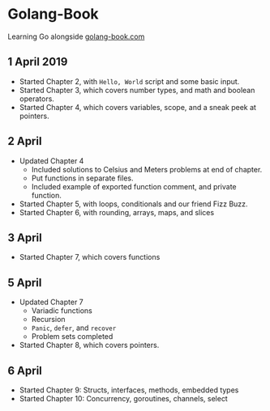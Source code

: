# Golang-Book 

Learning Go alongside [golang-book.com](https://www.golang-book.com)

## 1 April 2019
* Started Chapter 2, with `Hello, World` script and some basic input.
* Started Chapter 3, which covers number types, and math and boolean operators.
* Started Chapter 4, which covers variables, scope, and a sneak peek at pointers.

## 2 April
* Updated Chapter 4
  * Included solutions to Celsius and Meters problems at end of chapter.
  * Put functions in separate files.
  * Included example of exported function comment, and private function.
* Started Chapter 5, with loops, conditionals and our friend Fizz Buzz.
* Started Chapter 6, with rounding, arrays, maps, and slices

## 3 April
* Started Chapter 7, which covers functions

## 5 April
* Updated Chapter 7
  * Variadic functions
  * Recursion
  * `Panic`, `defer`, and `recover`
  * Problem sets completed
* Started Chapter 8, which covers pointers.

## 6 April
* Started Chapter 9: Structs, interfaces, methods, embedded types
* Started Chapter 10: Concurrency, goroutines, channels, select
